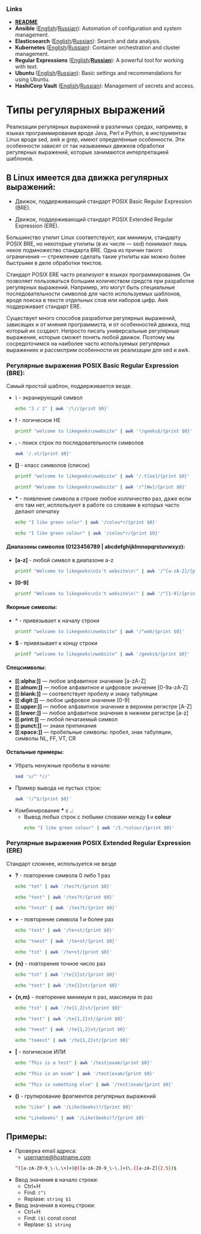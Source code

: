 ### Links
- **[README](../README.md)**
- **Ansible** ([English](../en/ansible-en.md)/[Russian](ansible-ru.md)): Automation of configuration and system management.
- **Elasticsearch** ([English](../en/elastic-en.md)/[Russian](elastic-ru.md)): Search and data analysis.
- **Kubernetes** ([English](../en/kube-en.md)/[Russian](kube-ru.md)): Container orchestration and cluster management.
- **Regular Expressions** ([English](../en/regex-en.md)/[**Russian**](regex-ru.md)): A powerful tool for working with text.
- **Ubuntu** ([English](../en/ubuntu-en.md)/[Russian](ubuntu-ru.md)): Basic settings and recommendations for using Ubuntu.
- **HashiCorp Vault** ([English](../en/vault-en.md)/[Russian](vault-ru.md)): Management of secrets and access.

# Типы регулярных выражений

Реализации регулярных выражений в различных средах, например, в языках программирования вроде Java, Perl и Python, в инструментах Linux вроде sed, awk и grep, имеют определённые особенности. Эти особенности зависят от так называемых движков обработки регулярных выражений, которые занимаются интерпретацией шаблонов.

## В Linux имеется два движка регулярных выражений:

- Движок, поддерживающий стандарт POSIX Basic Regular Expression (BRE).
    
- Движок, поддерживающий стандарт POSIX Extended Regular Expression (ERE).

Большинство утилит Linux соответствуют, как минимум, стандарту POSIX BRE, но некоторые утилиты (в их числе — sed) понимают лишь некое подмножество стандарта BRE. Одна из причин такого ограничения — стремление сделать такие утилиты как можно более быстрыми в деле обработки текстов.

Стандарт POSIX ERE часто реализуют в языках программирования. Он позволяет пользоваться большим количеством средств при разработке регулярных выражений. Например, это могут быть специальные последовательности символов для часто используемых шаблонов, вроде поиска в тексте отдельных слов или наборов цифр. Awk поддерживает стандарт ERE.

Существует много способов разработки регулярных выражений, зависящих и от мнения программиста, и от особенностей движка, под который их создают. Непросто писать универсальные регулярные выражения, которые сможет понять любой движок. Поэтому мы сосредоточимся на наиболее часто используемых регулярных выражениях и рассмотрим особенности их реализации для sed и awk.

### Регулярные выражения POSIX Basic Regular Expression (BRE):
Самый простой шаблон, поддерживается везде.

- *\\* - экранирующий символ
    ```bash
    echo "3 / 2" | awk '/\//{print $0}'
    ```
- **\!** - логическое НЕ
    ```bash
    printf "welcome to likegeeks\nwebsite" | awk '!/geeks$/{print $0}'
    ```
- **\.** - поиск строк по последовательности символов
    ```bash
    awk '/.st/{print $0}'
    ```
- **\[]** - класс символов (список)
    ```bash
    printf "welcome to likegeeks\nwebsite" | awk '/.t[oe]/{print $0}'
    ```
    ```bash
    printf "Welcome to likegeeks\nwebsite" | awk '/^[Ww]/{print $0}'
    ```
- **\*** - появление символа в строке любое колличество раз, даже если его там нет, исплользуют в работе со словами в которых часто делают опечатку
    ```bash
    echo "I like green color" | awk '/colou*r/{print $0}'
    ```
    ```bash
    echo "I like green colour" | awk '/colou*r/{print $0}'
    ```

#### Диапазоны символов (0123456789 | abcdefghijklmnopqrstuvwxyz):

- **[a-z]** - любой символ в диапазоне a-z
    ```bash
    printf "Welcome to likegeeks\n1s't website\n!" | awk '/^[a-zA-Z]/{print $0}'
    ```
- **[0-9]**
    ```bash
    printf "Welcome to likegeeks\n1s't website\n!" | awk '/^[1-9]/{print $0}'
    ```
#### Якорные символы:
- **\^** - привязывает к началу строки
    ```bash
    printf "welcome to likegeeks\nwebsite" | awk '/^web/{print $0}'
    ```
- **\$** - привязывает к концу строки 
    ```bash
    printf "welcome to likegeeks\nwebsite" | awk '/geeks$/{print $0}'
    ```
#### Спецсимволы: 

- **[[:alpha:]]** — любое алфавитное значение [a-zA-Z]
- **[[:alnum:]]** — любое алфавитное и цифровое значение [0-9a-zA-Z]
- **[[:blank:]]** — соответствует пробелу и знаку табуляции
- **[[:digit:]]** — любое цифровое значение [0-9]
- **[[:upper:]]** — любое алфавитное значение в верхнем регистре [A-Z]
- **[[:lower:]]** — любое алфавитное значение в нижнем регистре [a-z]
- **[[:print:]]** — любой печатаемый символ
- **[[:punct:]]** — знаки препинания
- **[[:space:]]** — пробельные символы: пробел, знак табуляции, символы NL, FF, VT, CR

#### Остальные примеры:
- Убрать ненужные пробелы в начале:
    ```bash
    sed 's/^ *//'
    ```
- Пример вывода не пустых строк:
    ```bash
    awk '!/^$/{print $0}'
    ```
- Комбинирование **\*** с **\.**:
    - Вывод любых строк с любыми словами между **I** и **colour**
        ```bash
        echo "I like green colour" | awk '/I.*colour/{print $0}'
        ```

### Регулярные выражения POSIX Extended Regular Expression (ERE)
Стандарт сложнее, используется не везде

- **\?** - повторение символа 0 либо 1 раз
    ```bash
    echo "tet" | awk '/tes?t/{print $0}'
    ```
    ```bash
    echo "test" | awk '/tes?t/{print $0}'
    ```
    ```bash
    echo "tesst" | awk '/tes?t/{print $0}'
    ```
- **\+** - повторение символа 1 и более раз
    ```bash
    echo "test" | awk '/te+st/{print $0}'
    ```
    ```bash
    echo "teest" | awk '/te+st/{print $0}'
    ```
    ```bash
    echo "tst" | awk '/te+st/{print $0}'
    ```
- **{n}** - повторение точное число раз
    ```bash
    echo "tst" | awk '/te{1}st/{print $0}'
    ```
    ```bash
    echo "test" | awk '/te{1}st/{print $0}'
    ```
- **{n,m}** - повторение минимум n раз, максимум m раз
    ```bash
    echo "tst" | awk '/te{1,2}st/{print $0}'
    ```
    ```bash
    echo "test" | awk '/te{1,2}st/{print $0}'
    ```
    ```bash
    echo "teest" | awk '/te{1,2}st/{print $0}'
    ```
    ```bash
    echo "teeest" | awk '/te{1,2}st/{print $0}'
    ```
- **|** - логическое ИЛИ 
    ```bash
    echo "This is a test" | awk '/test|exam/{print $0}'
    ```
    ```bash
    echo "This is an exam" | awk '/test|exam/{print $0}'
    ```
    ```bash
    echo "This is something else" | awk '/test|exam/{print $0}'
    ```
- **()** - групирование фрагментов регулярных выражений
    ```bash
    echo "Like" | awk '/Like(Geeks)?/{print $0}'
    ```
    ```bash
    echo "LikeGeeks" | awk '/Like(Geeks)?/{print $0}'
    ```
## Примеры:

- Проверка email адреса:
    - username@hostname.com
    ```bash
    ^([a-zA-Z0-9_\-\.\+]+)@([a-zA-Z0-9_\-\.]+)\.([a-zA-Z]{2,5})$
    ```
- Ввод значения в начало строки: 
    - Ctrl+H
    - Find: `(^)`
    - Replase: `string $1`
- Ввод значения в конец строки: 
    - Ctrl+H
    - Find: `($)` const const 
    - Replase: `$1 string`